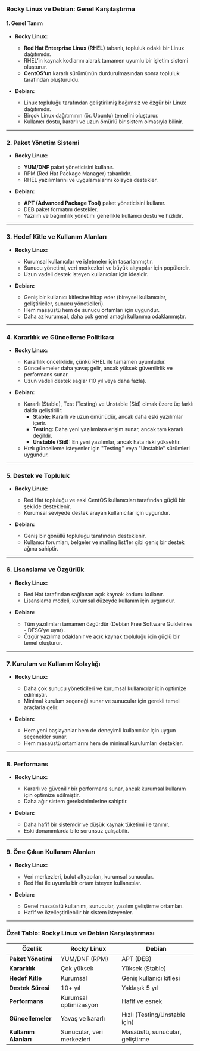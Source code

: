 ### **Rocky Linux ve Debian: Genel Karşılaştırma**

#### **1. Genel Tanım**
- **Rocky Linux:**
  - **Red Hat Enterprise Linux (RHEL)** tabanlı, topluluk odaklı bir Linux dağıtımıdır.
  - RHEL’in kaynak kodlarını alarak tamamen uyumlu bir işletim sistemi oluşturur.
  - **CentOS’un** kararlı sürümünün durdurulmasından sonra topluluk tarafından oluşturuldu.

- **Debian:**
  - Linux topluluğu tarafından geliştirilmiş bağımsız ve özgür bir Linux dağıtımıdır.
  - Birçok Linux dağıtımının (ör. Ubuntu) temelini oluşturur.
  - Kullanıcı dostu, kararlı ve uzun ömürlü bir sistem olmasıyla bilinir.

---

### **2. Paket Yönetim Sistemi**
- **Rocky Linux:**
  - **YUM/DNF** paket yöneticisini kullanır.
  - RPM (Red Hat Package Manager) tabanlıdır.
  - RHEL yazılımlarını ve uygulamalarını kolayca destekler.

- **Debian:**
  - **APT (Advanced Package Tool)** paket yöneticisini kullanır.
  - DEB paket formatını destekler.
  - Yazılım ve bağımlılık yönetimi genellikle kullanıcı dostu ve hızlıdır.

---

### **3. Hedef Kitle ve Kullanım Alanları**
- **Rocky Linux:**
  - Kurumsal kullanıcılar ve işletmeler için tasarlanmıştır.
  - Sunucu yönetimi, veri merkezleri ve büyük altyapılar için popülerdir.
  - Uzun vadeli destek isteyen kullanıcılar için idealdir.

- **Debian:**
  - Geniş bir kullanıcı kitlesine hitap eder (bireysel kullanıcılar, geliştiriciler, sunucu yöneticileri).
  - Hem masaüstü hem de sunucu ortamları için uygundur.
  - Daha az kurumsal, daha çok genel amaçlı kullanıma odaklanmıştır.

---

### **4. Kararlılık ve Güncelleme Politikası**
- **Rocky Linux:**
  - Kararlılık önceliklidir, çünkü RHEL ile tamamen uyumludur.
  - Güncellemeler daha yavaş gelir, ancak yüksek güvenilirlik ve performans sunar.
  - Uzun vadeli destek sağlar (10 yıl veya daha fazla).

- **Debian:**
  - Kararlı (Stable), Test (Testing) ve Unstable (Sid) olmak üzere üç farklı dalda geliştirilir:
    - **Stable:** Kararlı ve uzun ömürlüdür, ancak daha eski yazılımlar içerir.
    - **Testing:** Daha yeni yazılımlara erişim sunar, ancak tam kararlı değildir.
    - **Unstable (Sid):** En yeni yazılımlar, ancak hata riski yüksektir.
  - Hızlı güncelleme isteyenler için "Testing" veya "Unstable" sürümleri uygundur.

---

### **5. Destek ve Topluluk**
- **Rocky Linux:**
  - Red Hat topluluğu ve eski CentOS kullanıcıları tarafından güçlü bir şekilde desteklenir.
  - Kurumsal seviyede destek arayan kullanıcılar için uygundur.

- **Debian:**
  - Geniş bir gönüllü topluluğu tarafından desteklenir.
  - Kullanıcı forumları, belgeler ve mailing list'ler gibi geniş bir destek ağına sahiptir.

---

### **6. Lisanslama ve Özgürlük**
- **Rocky Linux:**
  - Red Hat tarafından sağlanan açık kaynak kodunu kullanır.
  - Lisanslama modeli, kurumsal düzeyde kullanım için uygundur.

- **Debian:**
  - Tüm yazılımları tamamen özgürdür (Debian Free Software Guidelines - DFSG’ye uyar).
  - Özgür yazılıma odaklanır ve açık kaynak topluluğu için güçlü bir temel oluşturur.

---

### **7. Kurulum ve Kullanım Kolaylığı**
- **Rocky Linux:**
  - Daha çok sunucu yöneticileri ve kurumsal kullanıcılar için optimize edilmiştir.
  - Minimal kurulum seçeneği sunar ve sunucular için gerekli temel araçlarla gelir.

- **Debian:**
  - Hem yeni başlayanlar hem de deneyimli kullanıcılar için uygun seçenekler sunar.
  - Hem masaüstü ortamlarını hem de minimal kurulumları destekler.

---

### **8. Performans**
- **Rocky Linux:**
  - Kararlı ve güvenilir bir performans sunar, ancak kurumsal kullanım için optimize edilmiştir.
  - Daha ağır sistem gereksinimlerine sahiptir.

- **Debian:**
  - Daha hafif bir sistemdir ve düşük kaynak tüketimi ile tanınır.
  - Eski donanımlarda bile sorunsuz çalışabilir.

---

### **9. Öne Çıkan Kullanım Alanları**
- **Rocky Linux:**
  - Veri merkezleri, bulut altyapıları, kurumsal sunucular.
  - Red Hat ile uyumlu bir ortam isteyen kullanıcılar.

- **Debian:**
  - Genel masaüstü kullanımı, sunucular, yazılım geliştirme ortamları.
  - Hafif ve özelleştirilebilir bir sistem isteyenler.

---

### **Özet Tablo: Rocky Linux ve Debian Karşılaştırması**

| Özellik               | **Rocky Linux**                 | **Debian**                     |
|-----------------------|---------------------------------|---------------------------------|
| **Paket Yönetimi**     | YUM/DNF (RPM)                  | APT (DEB)                      |
| **Kararlılık**         | Çok yüksek                     | Yüksek (Stable)                |
| **Hedef Kitle**        | Kurumsal                       | Geniş kullanıcı kitlesi        |
| **Destek Süresi**      | 10+ yıl                        | Yaklaşık 5 yıl                 |
| **Performans**         | Kurumsal optimizasyon          | Hafif ve esnek                 |
| **Güncellemeler**      | Yavaş ve kararlı               | Hızlı (Testing/Unstable için)  |
| **Kullanım Alanları**  | Sunucular, veri merkezleri      | Masaüstü, sunucular, geliştirme|
